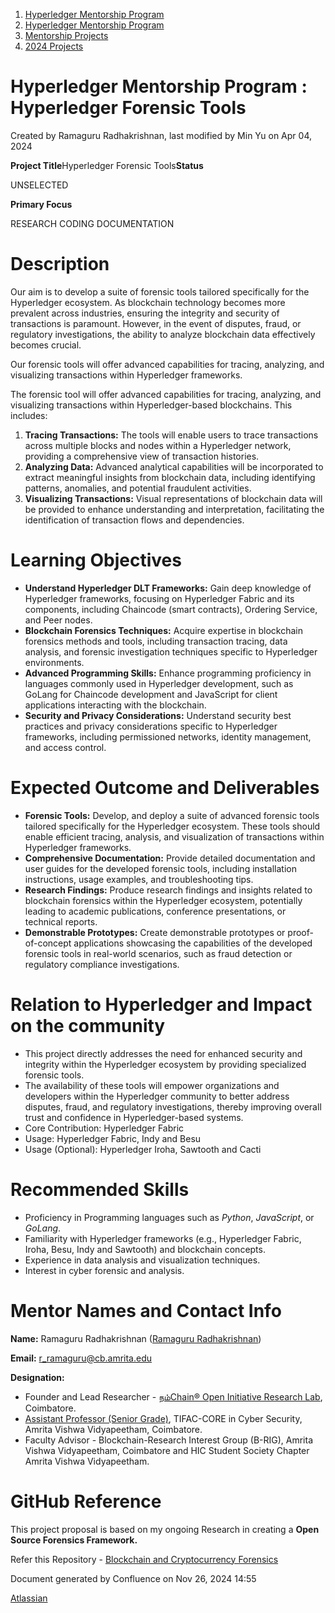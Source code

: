 1. [Hyperledger Mentorship Program](index.html)
2. [Hyperledger Mentorship Program](Hyperledger-Mentorship-Program_21954571.html)
3. [Mentorship Projects](Mentorship-Projects_21954604.html)
4. [2024 Projects](2024-Projects_21954934.html)

# Hyperledger Mentorship Program : Hyperledger Forensic Tools

Created by Ramaguru Radhakrishnan, last modified by Min Yu on Apr 04, 2024

**Project Title**Hyperledger Forensic Tools**Status**

UNSELECTED

**Primary Focus**

RESEARCH CODING DOCUMENTATION

# Description

Our aim is to develop a suite of forensic tools tailored specifically for the Hyperledger ecosystem. As blockchain technology becomes more prevalent across industries, ensuring the integrity and security of transactions is paramount. However, in the event of disputes, fraud, or regulatory investigations, the ability to analyze blockchain data effectively becomes crucial.

Our forensic tools will offer advanced capabilities for tracing, analyzing, and visualizing transactions within Hyperledger frameworks. 

The forensic tool will offer advanced capabilities for tracing, analyzing, and visualizing transactions within Hyperledger-based blockchains. This includes:

1. **Tracing Transactions:** The tools will enable users to trace transactions across multiple blocks and nodes within a Hyperledger network, providing a comprehensive view of transaction histories.
2. **Analyzing Data:** Advanced analytical capabilities will be incorporated to extract meaningful insights from blockchain data, including identifying patterns, anomalies, and potential fraudulent activities.
3. **Visualizing Transactions:** Visual representations of blockchain data will be provided to enhance understanding and interpretation, facilitating the identification of transaction flows and dependencies.

# Learning Objectives

- **Understand Hyperledger DLT Frameworks:** Gain deep knowledge of Hyperledger frameworks, focusing on Hyperledger Fabric and its components, including Chaincode (smart contracts), Ordering Service, and Peer nodes.
- **Blockchain Forensics Techniques:** Acquire expertise in blockchain forensics methods and tools, including transaction tracing, data analysis, and forensic investigation techniques specific to Hyperledger environments.
- **Advanced Programming Skills:** Enhance programming proficiency in languages commonly used in Hyperledger development, such as GoLang for Chaincode development and JavaScript for client applications interacting with the blockchain.
- **Security and Privacy Considerations:** Understand security best practices and privacy considerations specific to Hyperledger frameworks, including permissioned networks, identity management, and access control.

# Expected Outcome and Deliverables

- **Forensic Tools:** Develop, and deploy a suite of advanced forensic tools tailored specifically for the Hyperledger ecosystem. These tools should enable efficient tracing, analysis, and visualization of transactions within Hyperledger frameworks.
- **Comprehensive Documentation:** Provide detailed documentation and user guides for the developed forensic tools, including installation instructions, usage examples, and troubleshooting tips.
- **Research Findings:** Produce research findings and insights related to blockchain forensics within the Hyperledger ecosystem, potentially leading to academic publications, conference presentations, or technical reports.
- **Demonstrable Prototypes:** Create demonstrable prototypes or proof-of-concept applications showcasing the capabilities of the developed forensic tools in real-world scenarios, such as fraud detection or regulatory compliance investigations.

# Relation to Hyperledger and Impact on the community

- This project directly addresses the need for enhanced security and integrity within the Hyperledger ecosystem by providing specialized forensic tools.
- The availability of these tools will empower organizations and developers within the Hyperledger community to better address disputes, fraud, and regulatory investigations, thereby improving overall trust and confidence in Hyperledger-based systems.
- Core Contribution: Hyperledger Fabric
- Usage: Hyperledger Fabric, Indy and Besu
- Usage (Optional): Hyperledger Iroha, Sawtooth and Cacti

# Recommended Skills

- Proficiency in Programming languages such as *Python*, *JavaScript*, or *GoLang*.
- Familiarity with Hyperledger frameworks (e.g., Hyperledger Fabric, Iroha, Besu, Indy and Sawtooth) and blockchain concepts.
- Experience in data analysis and visualization techniques.
- Interest in cyber forensic and analysis.

# Mentor Names and Contact Info

**Name:** Ramaguru Radhakrishnan ([Ramaguru Radhakrishnan](https://lf-hyperledger.atlassian.net/wiki/people/712020:a52c3d08-3b47-4e76-8627-4ba48ce59abe?ref=confluence))

**Email:** [r\_ramaguru@cb.amrita.edu](mailto:r_ramaguru@cb.amrita.edu)

**Designation:**

- Founder and Lead Researcher - [நம்Chain® Open Initiative Research Lab](https://github.com/NamChain-Open-Initiative-Research-Lab), Coimbatore.
- [Assistant Professor (Senior Grade)](https://www.amrita.edu/faculty/ramaguru-radhakrishnan/), TIFAC-CORE in Cyber Security, Amrita Vishwa Vidyapeetham, Coimbatore.
- Faculty Advisor - Blockchain-Research Interest Group (B-RIG), Amrita Vishwa Vidyapeetham, Coimbatore and HIC Student Society Chapter Amrita Vishwa Vidyapeetham.

# GitHub Reference

This project proposal is based on my ongoing Research in creating a **Open Source Forensics Framework.**

Refer this Repository - [Blockchain and Cryptocurrency Forensics](https://github.com/Amrita-TIFAC-Cyber-Blockchain/Blockchain-and-Cryptocurrency-Forensics)

Document generated by Confluence on Nov 26, 2024 14:55

[Atlassian](http://www.atlassian.com/)
